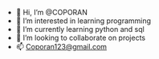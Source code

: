 - 👋 Hi, I’m @COPORAN
- 👀 I’m interested in learning programming
- 🌱 I’m currently learning python and sql
- 💞️ I’m looking to collaborate on projects
- 📫 Coporan123@gmail.com

<!---
COPORAN/COPORAN is a ✨ special ✨ repository because its `README.md` (this file) appears on your GitHub profile.
You can click the Preview link to take a look at your changes.
--->
